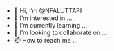 - 👋 Hi, I’m @NFALUTTAPI
- 👀 I’m interested in ...
- 🌱 I’m currently learning ...
- 💞️ I’m looking to collaborate on ...
- 📫 How to reach me ...

<!---
NFALUTTAPI/NFALUTTAPI is a ✨ special ✨ repository because its `README.md` (this file) appears on your GitHub profile.
You can click the Preview link to take a look at your changes.
--->
